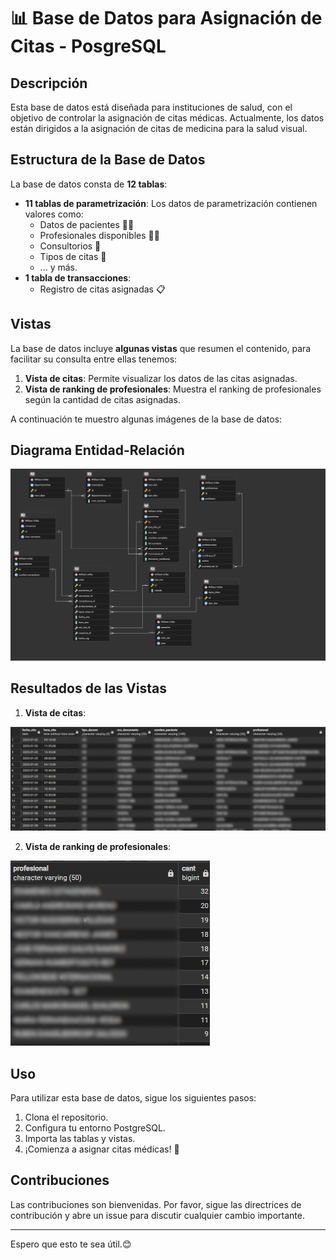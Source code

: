 # 📊 Base de Datos para Asignación de Citas - PosgreSQL

## Descripción
Esta base de datos está diseñada para instituciones de salud, con el objetivo de controlar la asignación de citas médicas. Actualmente, los datos están dirigidos a la asignación de citas de medicina para la salud visual.

## Estructura de la Base de Datos
La base de datos consta de **12 tablas**:
- **11 tablas de parametrización**:
  Los datos de parametrización contienen valores como:
  - Datos de pacientes 🧑‍⚕️
  - Profesionales disponibles 👩‍⚕️
  - Consultorios 🏥
  - Tipos de citas 📅
  - ... y más.
- **1 tabla de transacciones**:
  - Registro de citas asignadas 📋

## Vistas
La base de datos incluye **algunas vistas** que resumen el contenido, para facilitar su consulta entre ellas tenemos:
1. **Vista de citas**: Permite visualizar los datos de las citas asignadas.
2. **Vista de ranking de profesionales**: Muestra el ranking de profesionales según la cantidad de citas asignadas.

A continuación te muestro algunas imágenes de la base de datos:

## Diagrama Entidad-Relación

![Portada](img/ERD_BD.png)

## Resultados de las Vistas
1. **Vista de citas**:
   
![Img1](img/VISTA1.png)

2. **Vista de ranking de profesionales**:
   
![Img2](img/VISTA2.png)

## Uso
Para utilizar esta base de datos, sigue los siguientes pasos:
1. Clona el repositorio.
2. Configura tu entorno PostgreSQL.
3. Importa las tablas y vistas.
4. ¡Comienza a asignar citas médicas! 🚀

## Contribuciones
Las contribuciones son bienvenidas. Por favor, sigue las directrices de contribución y abre un issue para discutir cualquier cambio importante.

---

Espero que esto te sea útil.😊
